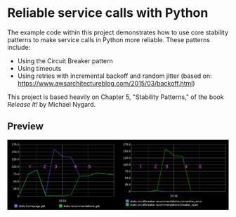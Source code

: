 # Reliable service calls with Python

The example code within this project demonstrates how to use core stability
patterns to make service calls in Python more reliable. These patterns include:

* Using the Circuit Breaker pattern
* Using timeouts
* Using retries with incremental backoff and random jitter (based on:
https://www.awsarchitectureblog.com/2015/03/backoff.html)

This project is based heavily on Chapter 5, "Stability Patterns," of the book
*Release It!* by Michael Nygard.


## Preview

![Graphs during an outage simulation](images/outage_simulation.png)
